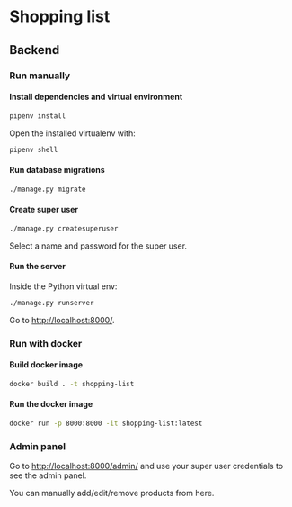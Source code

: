 # Shopping list

## Backend

### Run manually

#### Install dependencies and virtual environment

```bash
pipenv install
```

Open the installed virtualenv with:

```bash
pipenv shell
```

#### Run database migrations

```bash
./manage.py migrate
```

#### Create super user

```bash
./manage.py createsuperuser
```

Select a name and password for the super user.

#### Run the server

Inside the Python virtual env:

```bash
./manage.py runserver
```

Go to [http://localhost:8000/](http://localhost:8000/).

### Run with docker

#### Build docker image

```bash
docker build . -t shopping-list
```

#### Run the docker image

```bash
docker run -p 8000:8000 -it shopping-list:latest
```

### Admin panel

Go to [http://localhost:8000/admin/](http://localhost:8000/admin/) and use your super user credentials to see the admin panel.

You can manually add/edit/remove products from here.

